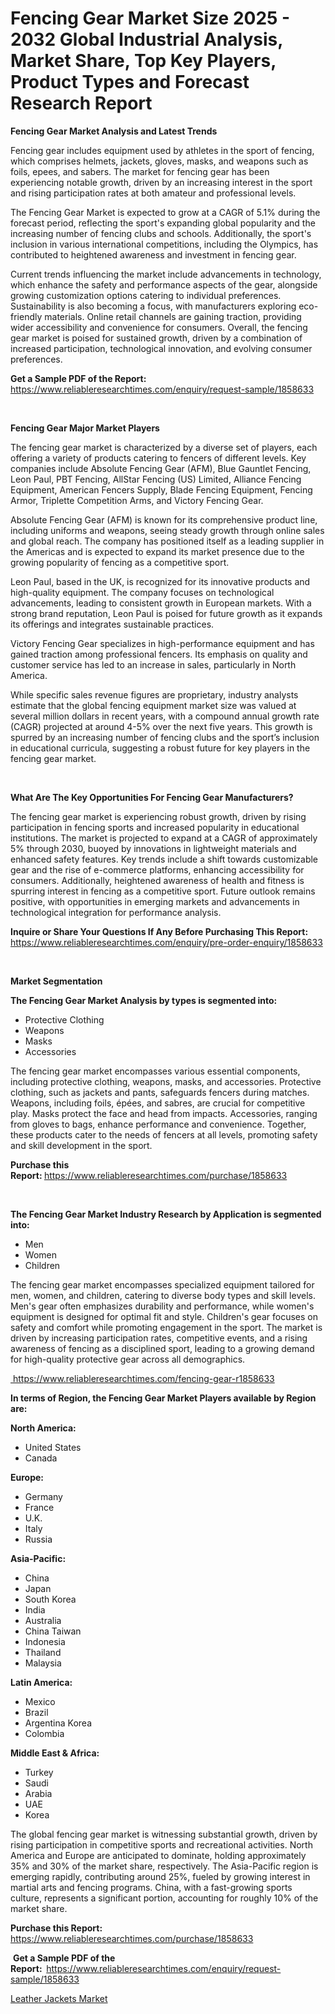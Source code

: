 <p><h1>Fencing Gear Market Size 2025 - 2032 Global Industrial Analysis, Market Share, Top Key Players, Product Types and Forecast Research Report</h1></p><p><strong>Fencing Gear Market Analysis and Latest Trends</strong></p>
<p><p>Fencing gear includes equipment used by athletes in the sport of fencing, which comprises helmets, jackets, gloves, masks, and weapons such as foils, epees, and sabers. The market for fencing gear has been experiencing notable growth, driven by an increasing interest in the sport and rising participation rates at both amateur and professional levels. </p><p>The Fencing Gear Market is expected to grow at a CAGR of 5.1% during the forecast period, reflecting the sport's expanding global popularity and the increasing number of fencing clubs and schools. Additionally, the sport's inclusion in various international competitions, including the Olympics, has contributed to heightened awareness and investment in fencing gear.</p><p>Current trends influencing the market include advancements in technology, which enhance the safety and performance aspects of the gear, alongside growing customization options catering to individual preferences. Sustainability is also becoming a focus, with manufacturers exploring eco-friendly materials. Online retail channels are gaining traction, providing wider accessibility and convenience for consumers. Overall, the fencing gear market is poised for sustained growth, driven by a combination of increased participation, technological innovation, and evolving consumer preferences.</p></p>
<p><strong>Get a Sample PDF of the Report:&nbsp;</strong> <a href="https://www.reliableresearchtimes.com/enquiry/request-sample/1858633?utm_campaign=2135&utm_medium=2&utm_source=Github&utm_content=ia&utm_term=07022025&utm_id=fencing-gear">https://www.reliableresearchtimes.com/enquiry/request-sample/1858633</a></p>
<p>&nbsp;</p>
<p><strong>Fencing Gear Major Market Players</strong></p>
<p><p>The fencing gear market is characterized by a diverse set of players, each offering a variety of products catering to fencers of different levels. Key companies include Absolute Fencing Gear (AFM), Blue Gauntlet Fencing, Leon Paul, PBT Fencing, AllStar Fencing (US) Limited, Alliance Fencing Equipment, American Fencers Supply, Blade Fencing Equipment, Fencing Armor, Triplette Competition Arms, and Victory Fencing Gear.</p><p>Absolute Fencing Gear (AFM) is known for its comprehensive product line, including uniforms and weapons, seeing steady growth through online sales and global reach. The company has positioned itself as a leading supplier in the Americas and is expected to expand its market presence due to the growing popularity of fencing as a competitive sport.</p><p>Leon Paul, based in the UK, is recognized for its innovative products and high-quality equipment. The company focuses on technological advancements, leading to consistent growth in European markets. With a strong brand reputation, Leon Paul is poised for future growth as it expands its offerings and integrates sustainable practices.</p><p>Victory Fencing Gear specializes in high-performance equipment and has gained traction among professional fencers. Its emphasis on quality and customer service has led to an increase in sales, particularly in North America.</p><p>While specific sales revenue figures are proprietary, industry analysts estimate that the global fencing equipment market size was valued at several million dollars in recent years, with a compound annual growth rate (CAGR) projected at around 4-5% over the next five years. This growth is spurred by an increasing number of fencing clubs and the sport’s inclusion in educational curricula, suggesting a robust future for key players in the fencing gear market.</p></p>
<p>&nbsp;</p>
<p><strong>What Are The Key Opportunities For Fencing Gear Manufacturers?</strong></p>
<p><p>The fencing gear market is experiencing robust growth, driven by rising participation in fencing sports and increased popularity in educational institutions. The market is projected to expand at a CAGR of approximately 5% through 2030, buoyed by innovations in lightweight materials and enhanced safety features. Key trends include a shift towards customizable gear and the rise of e-commerce platforms, enhancing accessibility for consumers. Additionally, heightened awareness of health and fitness is spurring interest in fencing as a competitive sport. Future outlook remains positive, with opportunities in emerging markets and advancements in technological integration for performance analysis.</p></p>
<p><strong>Inquire or Share Your Questions If Any Before Purchasing This Report:</strong> <a href="https://www.reliableresearchtimes.com/enquiry/pre-order-enquiry/1858633?utm_campaign=2135&utm_medium=2&utm_source=Github&utm_content=ia&utm_term=07022025&utm_id=fencing-gear">https://www.reliableresearchtimes.com/enquiry/pre-order-enquiry/1858633</a></p>
<p>&nbsp;</p>
<p><strong>Market Segmentation</strong></p>
<p><strong>The Fencing Gear Market Analysis by types is segmented into:</strong></p>
<p><ul><li>Protective Clothing</li><li>Weapons</li><li>Masks</li><li>Accessories</li></ul></p>
<p><p>The fencing gear market encompasses various essential components, including protective clothing, weapons, masks, and accessories. Protective clothing, such as jackets and pants, safeguards fencers during matches. Weapons, including foils, épées, and sabres, are crucial for competitive play. Masks protect the face and head from impacts. Accessories, ranging from gloves to bags, enhance performance and convenience. Together, these products cater to the needs of fencers at all levels, promoting safety and skill development in the sport.</p></p>
<p><strong>Purchase this Report:&nbsp;</strong><a href="https://www.reliableresearchtimes.com/purchase/1858633?utm_campaign=2135&utm_medium=2&utm_source=Github&utm_content=ia&utm_term=07022025&utm_id=fencing-gear">https://www.reliableresearchtimes.com/purchase/1858633</a></p>
<p>&nbsp;</p>
<p><strong>The Fencing Gear Market Industry Research by Application is segmented into:</strong></p>
<p><ul><li>Men</li><li>Women</li><li>Children</li></ul></p>
<p><p>The fencing gear market encompasses specialized equipment tailored for men, women, and children, catering to diverse body types and skill levels. Men's gear often emphasizes durability and performance, while women's equipment is designed for optimal fit and style. Children's gear focuses on safety and comfort while promoting engagement in the sport. The market is driven by increasing participation rates, competitive events, and a rising awareness of fencing as a disciplined sport, leading to a growing demand for high-quality protective gear across all demographics.</p></p>
<p><a href="https://www.reliableresearchtimes.com/fencing-gear-r1858633?utm_campaign=2135&utm_medium=2&utm_source=Github&utm_content=ia&utm_term=07022025&utm_id=fencing-gear">&nbsp;https://www.reliableresearchtimes.com/fencing-gear-r1858633</a></p>
<p><strong>In terms of Region, the Fencing Gear Market Players available by Region are:</strong></p>
<p>
    <p> <strong> North America: </strong>
        <ul>
            <li>United States</li>
            <li>Canada</li>
        </ul>
        </p> 
    <p> <strong> Europe: </strong>
        <ul>
            <li>Germany</li>
            <li>France</li>
            <li>U.K.</li>
            <li>Italy</li>
            <li>Russia</li>
        </ul>
        </p> 
    <p> <strong> Asia-Pacific: </strong>
        <ul>
            <li>China</li>
            <li>Japan</li>
            <li>South Korea</li>
            <li>India</li>
            <li>Australia</li>
            <li>China Taiwan</li>
            <li>Indonesia</li>
            <li>Thailand</li>
            <li>Malaysia</li>
        </ul>
        </p> 
    <p> <strong> Latin America: </strong>
        <ul>
            <li>Mexico</li>
            <li>Brazil</li>
            <li>Argentina Korea</li>
            <li>Colombia</li>
        </ul>
        </p> 
    <p> <strong> Middle East & Africa: </strong>
        <ul>
            <li>Turkey</li>
            <li>Saudi</li>
            <li>Arabia</li>
            <li>UAE</li>
            <li>Korea</li>
        </ul>
    </p>
    </p>
<p><p>The global fencing gear market is witnessing substantial growth, driven by rising participation in competitive sports and recreational activities. North America and Europe are anticipated to dominate, holding approximately 35% and 30% of the market share, respectively. The Asia-Pacific region is emerging rapidly, contributing around 25%, fueled by growing interest in martial arts and fencing programs. China, with a fast-growing sports culture, represents a significant portion, accounting for roughly 10% of the market share.</p></p>
<p><strong>Purchase this Report: </strong><a href="https://www.reliableresearchtimes.com/purchase/1858633?utm_campaign=2135&utm_medium=2&utm_source=Github&utm_content=ia&utm_term=07022025&utm_id=fencing-gear">https://www.reliableresearchtimes.com/purchase/1858633</a></p>
<p>&nbsp;<strong>Get a Sample PDF of the Report:&nbsp;&nbsp;</strong><a href="https://www.reliableresearchtimes.com/enquiry/request-sample/1858633?utm_campaign=2135&utm_medium=2&utm_source=Github&utm_content=ia&utm_term=07022025&utm_id=fencing-gear">https://www.reliableresearchtimes.com/enquiry/request-sample/1858633</a></p>
<p><strong></strong></p>
<p><p><a href="https://github.com/AshikRahman991/Market-Research-Report-List-1/blob/main/leather-jackets-market.md?utm_campaign=2135&utm_medium=2&utm_source=Github&utm_content=ia&utm_term=07022025&utm_id=fencing-gear">Leather Jackets Market</a></p></p>